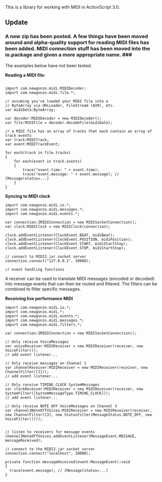 This is a library for working with MIDI in ActionScript 3.0.

## Update ##

### A new zip has been posted. A few things have been moved around and alpha-quality support for reading MIDI files has been added. MIDI connection stuff has been moved into the io.**package and given a more appropriate name. ###**

The examples below have not been tested.

**Reading a MIDI file:**
```

import com.newgonzo.midi.MIDIDecoder;
import com.newgonzo.midi.file.*;

// assuming you've loaded your MIDI file into a 
// ByteArray via URLLoader, FileStream (AIR), etc.
var midiData:ByteArray;

var decoder:MIDIDecoder = new MIDIDecoder();
var file:MIDIFile = decoder.decodeFile(midiData);

// a MIDI file has an array of tracks that each contain an array of track events
var track:MIDITrack;
var event:MIDITrackEvent;
								
for each(track in file.tracks)
{
    for each(event in track.events)
    {
        trace("event.time: " + event.time);
        trace("event.message: " + event.message); // [Message(status=...]
    }
}	

```

**Syncing to MIDI clock**
```
import com.newgonzo.midi.io.*;
import com.newgonzo.midi.messages.*;
import com.newgonzo.midi.events.*;

var connection:IMIDIConnection = new MIDISocketConnection();
var clock:MIDIClock = new MIDIClock(connection);

clock.addEventListener(ClockEvent.BEAT, midiBeat);
clock.addEventListener(ClockEvent.POSITION, midiPosition);
clock.addEventListener(ClockEvent.START, midiStartStop);
clock.addEventListener(ClockEvent.STOP, midiStartStop);

// connect to MIDI2.jar socket server
connection.connect("127.0.0.1", 10000);

// event handling functions

```

A receiver can be used to translate MIDI messages (encoded or decoded) into message events that can then be routed and filtered. The filters can be combined to filter specific messages.

**Receiving live performance MIDI**
```
import com.newgonzo.midi.io.*;
import com.newgonzo.midi.*;
import com.newgonzo.midi.events.*;
import com.newgonzo.midi.messages.*;
import com.newgonzo.midi.filters.*;

var connection:IMIDIConnection = new MIDISocketConnection();

// Only receive VoiceMessages
var voiceReceiver:MIDIReceiver = new MIDIReceiver(receiver, new VoiceFilter());
// add event listener...

// Only receive messages on Channel 1
var channelReceiver:MIDIReceiver = new MIDIReceiver(receiver, new ChannelFilter([1]));
// add event listener...

// Only receive TIMING_CLOCK SystemMessages
var clockReceiver:MIDIReceiver = new MIDIReceiver(receiver, new SystemFilter([SystemMessageType.TIMING_CLOCK]));
// add event listener...

// Only receive NOTE_OFF VoiceMessages on Channel 3
var channel3NoteOffVoices:MIDIReceiver = new MIDIReceiver(receiver, new ChannelFilter([3], new StatusFilter(MessageStatus.NOTE_OFF, new VoiceFilter())));


// listen to receivers for message events
channel3NoteOffVoices.addEventListener(MessageEvent.MESSAGE, messageReceived);

// connect to the MIDI2.jar socket server
connection.connect("localhost", 10000);

private function messageReceived(event:MessageEvent):void
{
  trace(event.message); // [Message(status=...]
}
```
